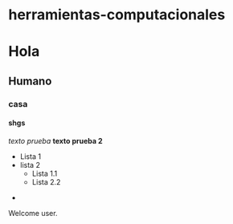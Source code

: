 # herramientas-computacionales
# Hola
## Humano
### casa
#### shgs
*texto prueba*
**texto prueba 2**
* Lista 1
* lista 2
  * Lista 1.1
  * Lista 2.2
  


-

Welcome user.
